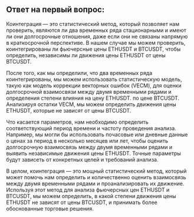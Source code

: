 ## Ответ на первый вопрос:

Коинтеграция — это статистический метод, который позволяет нам проверить, являются ли два временных ряда стационарными и имеют ли они долгосрочные отношения, даже если они не связаны напрямую в краткосрочной перспективе. В нашем случае мы можем проверить, коинтегрированы ли фьючерсные цены ETHUSDT и BTCUSDT, чтобы определить, независимы ли движения цены ETHUSDT от цены BTCUSDT.

После того, как мы определили, что два временных ряда коинтегрированы, мы можем использовать статистическую модель, такую ​​как модель коррекции векторных ошибок (VECM), для оценки долгосрочной взаимосвязи между двумя временными рядами и определения степени влияния на цену ETHUSDT. по цене BTCUSDT. Анализируя остатки VECM, мы можем определить движения цены ETHUSDT, которые не зависят от цены BTCUSDT.

Что касается параметров, нам необходимо определить соответствующий период времени и частоту проведения анализа. Например, мы могли бы использовать почасовые или дневные данные о ценах за период в несколько месяцев или лет, чтобы оценить долгосрочную взаимосвязь между двумя временными рядами и выявить независимые движения цены ETHUSDT. Точные параметры будут зависеть от конкретных целей и требований анализа.

В целом, коинтеграция — это мощный статистический метод, который может помочь нам определить и количественно оценить взаимосвязь между двумя временными рядами и проанализировать их движение. Используя этот метод для анализа фьючерсных цен ETHUSDT и BTCUSDT, мы можем определить, в какой степени движения цены ETHUSDT не зависят от цены BTCUSDT, и принимать более обоснованные торговые решения.
